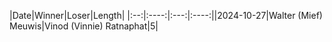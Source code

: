 |Date|Winner|Loser|Length|
|:--:|:----:|:---:|:----:||2024-10-27|Walter (Mief) Meuwis|Vinod (Vinnie) Ratnaphat|5|
